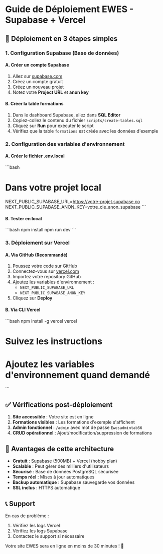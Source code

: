 # Guide de Déploiement EWES - Supabase + Vercel

## 🚀 Déploiement en 3 étapes simples

### 1. Configuration Supabase (Base de données)

#### A. Créer un compte Supabase
1. Allez sur [supabase.com](https://supabase.com)
2. Créez un compte gratuit
3. Créez un nouveau projet
4. Notez votre **Project URL** et **anon key**

#### B. Créer la table formations
1. Dans le dashboard Supabase, allez dans **SQL Editor**
2. Copiez-collez le contenu du fichier `scripts/create-tables.sql`
3. Cliquez sur **Run** pour exécuter le script
4. Vérifiez que la table `formations` est créée avec les données d'exemple

### 2. Configuration des variables d'environnement

#### A. Créer le fichier .env.local
\`\`\`bash
# Dans votre projet local
NEXT_PUBLIC_SUPABASE_URL=https://votre-projet.supabase.co
NEXT_PUBLIC_SUPABASE_ANON_KEY=votre_cle_anon_supabase
\`\`\`

#### B. Tester en local
\`\`\`bash
npm install
npm run dev
\`\`\`

### 3. Déploiement sur Vercel

#### A. Via GitHub (Recommandé)
1. Poussez votre code sur GitHub
2. Connectez-vous sur [vercel.com](https://vercel.com)
3. Importez votre repository GitHub
4. Ajoutez les variables d'environnement :
   - `NEXT_PUBLIC_SUPABASE_URL`
   - `NEXT_PUBLIC_SUPABASE_ANON_KEY`
5. Cliquez sur **Deploy**

#### B. Via CLI Vercel
\`\`\`bash
npm install -g vercel
vercel
# Suivez les instructions
# Ajoutez les variables d'environnement quand demandé
\`\`\`

## ✅ Vérifications post-déploiement

1. **Site accessible** : Votre site est en ligne
2. **Formations visibles** : Les formations d'exemple s'affichent
3. **Admin fonctionnel** : `/admin` avec mot de passe `Ewesadmintab56`
4. **CRUD opérationnel** : Ajout/modification/suppression de formations

## 🔧 Avantages de cette architecture

- **Gratuit** : Supabase (500MB) + Vercel (hobby plan)
- **Scalable** : Peut gérer des milliers d'utilisateurs
- **Sécurisé** : Base de données PostgreSQL sécurisée
- **Temps réel** : Mises à jour automatiques
- **Backup automatique** : Supabase sauvegarde vos données
- **SSL inclus** : HTTPS automatique

## 📞 Support

En cas de problème :
1. Vérifiez les logs Vercel
2. Vérifiez les logs Supabase
3. Contactez le support si nécessaire

Votre site EWES sera en ligne en moins de 30 minutes ! 🚀
